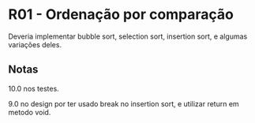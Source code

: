 # R01 - Ordenação por comparação

Deveria implementar bubble sort, selection sort, insertion sort, e algumas variações deles.

## Notas
10.0 nos testes.

9.0 no design por ter usado break no insertion sort, e utilizar return em metodo void.
